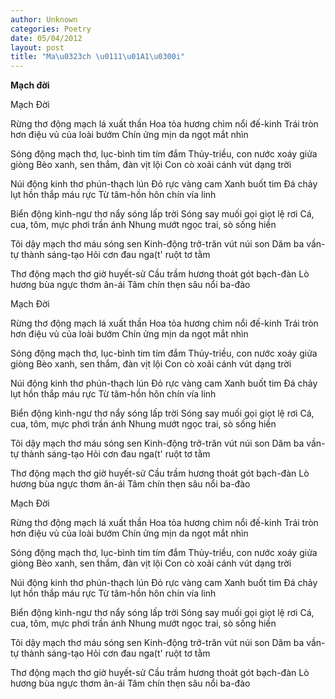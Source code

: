 ```yaml
---
author: Unknown
categories: Poetry
date: 05/04/2012
layout: post
title: "Ma\u0323ch \u0111\u01A1\u0300i"
---
```


**Mạch đời**

Mạch Đời


Rừng thơ động mạch lá xuất thần
Hoa tỏa hương chìm nổi đế-kinh
Trái tròn hơn điệu vủ của loài bướm
Chín ửng mịn da ngọt mắt nhìn

Sóng động mạch thơ, lục-bình tim tím đắm
Thủy-triều, con nước xoáy giửa giòng
Bèo xanh, sen thắm, đàn vịt lội
Con cò xoải cánh vút dạng trời

Núi động kinh thơ phún-thạch lún
Đỏ rực vàng cam
Xanh buốt tim
Đá chảy lụt hồn thắp máu rực
Từ tâm-hồn hôn chín vía linh

Biển động kình-ngư thơ nẩy sóng lấp trời
Sóng say muối gọi giọt lệ rơi
Cá, cua, tôm, mực phơi trần ánh
Nhung mướt ngọc trai, sò sống hiền

Tôi dậy mạch thơ máu sóng sen
Kinh-động trở-trăn vút núi son
Dăm ba vần-tự thành sáng-tạo
Hỏi cơn đau nga(t' ruột tơ tằm

Thơ động mạch thơ giờ huyết-sử
Cầu trầm hương thoát gót bạch-đàn
Lò hương bùa ngực thơm ân-ái
Tâm chín thẹn sâu nổi ba-đào

Mạch Đời


Rừng thơ động mạch lá xuất thần
Hoa tỏa hương chìm nổi đế-kinh
Trái tròn hơn điệu vủ của loài bướm
Chín ửng mịn da ngọt mắt nhìn

Sóng động mạch thơ, lục-bình tim tím đắm
Thủy-triều, con nước xoáy giửa giòng
Bèo xanh, sen thắm, đàn vịt lội
Con cò xoải cánh vút dạng trời

Núi động kinh thơ phún-thạch lún
Đỏ rực vàng cam
Xanh buốt tim
Đá chảy lụt hồn thắp máu rực
Từ tâm-hồn hôn chín vía linh

Biển động kình-ngư thơ nẩy sóng lấp trời
Sóng say muối gọi giọt lệ rơi
Cá, cua, tôm, mực phơi trần ánh
Nhung mướt ngọc trai, sò sống hiền

Tôi dậy mạch thơ máu sóng sen
Kinh-động trở-trăn vút núi son
Dăm ba vần-tự thành sáng-tạo
Hỏi cơn đau nga(t' ruột tơ tằm

Thơ động mạch thơ giờ huyết-sử
Cầu trầm hương thoát gót bạch-đàn
Lò hương bùa ngực thơm ân-ái
Tâm chín thẹn sâu nổi ba-đào

Mạch Đời


Rừng thơ động mạch lá xuất thần
Hoa tỏa hương chìm nổi đế-kinh
Trái tròn hơn điệu vủ của loài bướm
Chín ửng mịn da ngọt mắt nhìn

Sóng động mạch thơ, lục-bình tim tím đắm
Thủy-triều, con nước xoáy giửa giòng
Bèo xanh, sen thắm, đàn vịt lội
Con cò xoải cánh vút dạng trời

Núi động kinh thơ phún-thạch lún
Đỏ rực vàng cam
Xanh buốt tim
Đá chảy lụt hồn thắp máu rực
Từ tâm-hồn hôn chín vía linh

Biển động kình-ngư thơ nẩy sóng lấp trời
Sóng say muối gọi giọt lệ rơi
Cá, cua, tôm, mực phơi trần ánh
Nhung mướt ngọc trai, sò sống hiền

Tôi dậy mạch thơ máu sóng sen
Kinh-động trở-trăn vút núi son
Dăm ba vần-tự thành sáng-tạo
Hỏi cơn đau nga(t' ruột tơ tằm

Thơ động mạch thơ giờ huyết-sử
Cầu trầm hương thoát gót bạch-đàn
Lò hương bùa ngực thơm ân-ái
Tâm chín thẹn sâu nổi ba-đào
